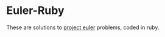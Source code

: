 Euler-Ruby
==========

These are solutions to [project euler](https://projecteuler.net) problems, coded in ruby.
